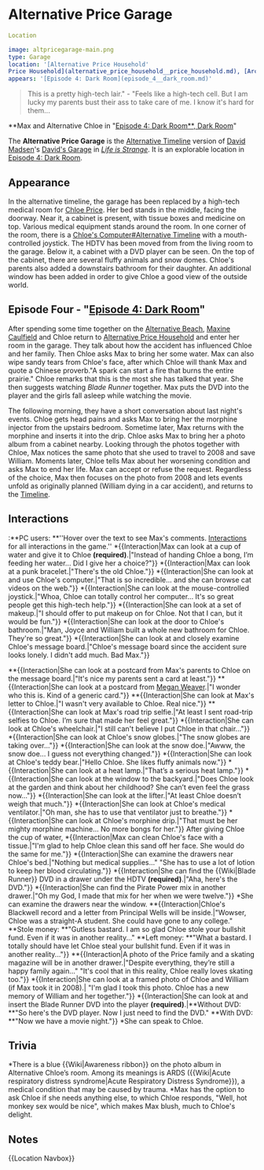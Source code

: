 #  Alternative Price Garage 

```yaml
Location

image: altpricegarage-main.png
type: Garage
location: '[Alternative Price Household'
Price Household](alternative_price_household__price_household.md), [Arcadia Bay](arcadia_bay.md): ''
appears: '[Episode 4: Dark Room](episode_4__dark_room.md)'
```

> This is a pretty high-tech lair." - "Feels like a high-tech cell. But I am lucky my parents bust their ass to take care of me. I know it's hard for them...

**Max and Alternative Chloe in "[Episode 4: Dark Room**, Dark Room](episode_4__dark_room____dark_room.md)"

The **Alternative Price Garage** is the [Alternative Timeline](alternative_timeline.md) version of [David Madsen](david_madsen.md)'s [David's Garage](garage.md) in *[Life is Strange](life_is_strange.md)*. It is an explorable location in [Episode 4: Dark Room](episode_4__dark_room.md).

##  Appearance 
In the alternative timeline, the garage has been replaced by a high-tech medical room for [Chloe Price](chloe_price.md). Her bed stands in the middle, facing the doorway. Near it, a cabinet is present, with tissue boxes and medicine on top. Various medical equipment stands around the room. In one corner of the room, there is a [Chloe's Computer#Alternative Timeline](desktop_computer.md) with a mouth-controlled joystick. The HDTV has been moved from from the living room to the garage. Below it, a cabinet with a DVD player can be seen. On the top of the cabinet, there are several fluffy animals and snow domes. Chloe's parents also added a downstairs bathroom for their daughter. An additional window has been added in order to give Chloe a good view of the outside world.

##  Episode Four - "[Episode 4: Dark Room](dark_room.md)" 
After spending some time together on the [Alternative Beach](beach.md), [Maxine Caulfield](max_caulfield.md) and Chloe return to [Alternative Price Household](chloe_s_house.md) and enter her room in the garage. They talk about how the accident has influenced Chloe and her family. Then Chloe asks Max to bring her some water. Max can also wipe sandy tears from Chloe's face, after which Chloe will thank Max and quote a Chinese proverb."A spark can start a fire that burns the entire prairie." Chloe remarks that this is the most she has talked that year. She then suggests watching *Blade Runner* together. Max puts the DVD into the player and the girls fall asleep while watching the movie.

The following morning, they have a short conversation about last night's events. Chloe gets head pains and asks Max to bring her the morphine injector from the upstairs bedroom. Sometime later, Max returns with the morphine and inserts it into the drip. Chloe asks Max to bring her a photo album from a cabinet nearby. Looking through the photos together with Chloe, Max notices the same photo that she used to travel to 2008 and save William. Moments later, Chloe tells Max about her worsening condition and asks Max to end her life. Max can accept or refuse the request. Regardless of the choice, Max then focuses on the photo from 2008 and lets events unfold as originally planned (William dying in a car accident), and returns to the [Timeline](original_timeline.md).

##  Interactions 
:**PC users: **''Hover over the text to see Max's comments. [Interactions](see_here.md) for all interactions in the game.''
*{{Interaction|Max can look at a cup of water and give it to Chloe **(required)**.|"Instead of handing Chloe a bong, I’m feeding her water... Did I give her a choice?"}}
*{{Interaction|Max can look at a punk bracelet.|"There's the old Chloe."}}
*{{Interaction|She can look at and use Chloe's computer.|"That is so incredible... and she can browse cat videos on the web."}}
*{{Interaction|She can look at the mouse-controlled joystick.|"Whoa, Chloe can totally control her computer... It's so great people get this high-tech help."}}
*{{Interaction|She can look at a set of makeup.|"I should offer to put makeup on for Chloe. Not that I can, but it would be fun."}}
*{{Interaction|She can look at the door to Chloe's bathroom.|"Man, Joyce and William built a whole new bathroom for Chloe. They're so great."}}
*{{Interaction|She can look at and closely examine Chloe's message board.|"Chloe's message board since the accident sure looks lonely. I didn't add much. Bad Max."}}

**{{Interaction|She can look at a postcard from Max's parents to Chloe on the message board.|"It's nice my parents sent a card at least."}}
**{{Interaction|She can look at a postcard from [Megan Weaver](megan_weaver.md).|"I wonder who this is. Kind of a generic card."}}
**{{Interaction|She can look at Max's letter to Chloe.|"I wasn't very available to Chloe. Real nice."}}
**{{Interaction|She can look at Max's road trip selfie.|"At least I sent road-trip selfies to Chloe. I’m sure that made her feel great."}}
*{{Interaction|She can look at Chloe's wheelchair.|"I still can't believe I put Chloe in that chair..."}}
*{{Interaction|She can look at Chloe's snow globes.|"The snow globes are taking over…"}}
*{{Interaction|She can look at the snow doe.|"Awww, the snow doe... I guess not everything changed."}}
*{{Interaction|She can look at Chloe's teddy bear.|"Hello Chloe. She likes fluffy animals now."}}
*{{Interaction|She can look at a heat lamp.|"That’s a serious heat lamp."}}
*{{Interaction|She can look at the window to the backyard.|"Does Chloe look at the garden and think about her childhood?
She can’t even feel the grass now..."}}
*{{Interaction|She can look at the lifter.|"At least Chloe doesn’t weigh that much."}}
*{{Interaction|She can look at Chloe's medical ventilator.|"Oh man, she has to use that ventilator just to breathe."}}
*{{Interaction|She can look at Chloe's morphine drip.|"That must be her mighty morphine machine... No more bongs for her."}}
After giving Chloe the cup of water,
*{{Interaction|Max can clean Chloe's face with a tissue.|"I'm glad to help Chloe clean this sand off her face. She would do the same for me."}}
*{{Interaction|She can examine the drawers near Chloe's bed.|"Nothing but medical supplies..."
"She has to use a lot of lotion to keep her blood circulating."}}
*{{Interaction|She can find the {{Wiki|Blade Runner}} DVD in a drawer under the HDTV **(required)**.|"Aha, here's the DVD."}}
*{{Interaction|She can find the Pirate Power mix in another drawer.|"Oh my God, I made that mix for her when we were twelve."}}
*She can examine the drawers near the window.
**{{Interaction|Chloe's Blackwell record and a letter from Principal Wells will be inside.|"Wowser, Chloe was a straight-A student. She could have gone to any college."
**Stole money: **"Gutless bastard. I am so glad Chloe stole your bullshit fund.
Even if it was in another reality..."
**Left money: **"What a bastard. I totally should have let Chloe steal your bullshit fund.
Even if it was in another reality..."}}
**{{Interaction|A photo of the Price family and a skating magazine will be in another drawer.|"Despite everything, they’re still a happy family again..."
"It's cool that in this reality, Chloe really loves skating too."}}
*{{Interaction|She can look at a framed photo of Chloe and William (if Max took it in 2008).| "I'm glad I took this photo. Chloe has a new memory of William and her together."}}
*{{Interaction|She can look at and insert the Blade Runner DVD into the player **(required)**.|**Without DVD: **"So here's the DVD player. Now I just need to find the DVD."
**With DVD: **"Now we have a movie night."}}
*She can speak to Chloe.

##  Trivia 
*There is a blue {{Wiki|Awareness ribbon}} on the photo album in Alternative Chloe’s room. Among its meanings is ARDS ({{Wiki|Acute respiratory distress syndrome|Acute Respiratory Distress Syndrome}}), a medical condition that may be caused by trauma.
*Max has the option to ask Chloe if she needs anything else, to which Chloe responds, "Well, hot monkey sex would be nice", which makes Max blush, much to Chloe's delight.

##  Notes 

{{Location Navbox}}

